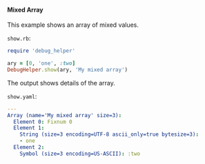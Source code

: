 #### Mixed Array

This example shows an array of mixed values.

```show.rb```:
```ruby
require 'debug_helper'

ary = [0, 'one', :two]
DebugHelper.show(ary, 'My mixed array')
```

The output shows details of the array.

```show.yaml```:
```yaml
---
Array (name='My mixed array' size=3):
  Element 0: Fixnum 0
  Element 1:
    String (size=3 encoding=UTF-8 ascii_only=true bytesize=3):
    - one
  Element 2:
    Symbol (size=3 encoding=US-ASCII): :two
```

